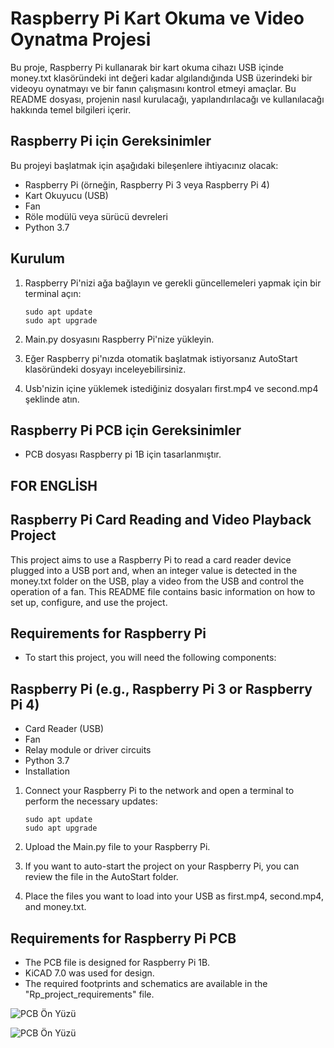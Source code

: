 # Raspberry Pi Kart Okuma ve Video Oynatma Projesi

Bu proje, Raspberry Pi kullanarak bir kart okuma cihazı USB içinde money.txt klasöründeki int değeri kadar algılandığında USB üzerindeki bir videoyu oynatmayı ve bir fanın çalışmasını kontrol etmeyi amaçlar. Bu README dosyası, projenin nasıl kurulacağı, yapılandırılacağı ve kullanılacağı hakkında temel bilgileri içerir.

## Raspberry Pi için Gereksinimler

Bu projeyi başlatmak için aşağıdaki bileşenlere ihtiyacınız olacak:

- Raspberry Pi (örneğin, Raspberry Pi 3 veya Raspberry Pi 4)
- Kart Okuyucu (USB)
- Fan
- Röle modülü veya sürücü devreleri
- Python 3.7

## Kurulum

1. Raspberry Pi'nizi ağa bağlayın ve gerekli güncellemeleri yapmak için bir terminal açın:

   ```shell
   sudo apt update
   sudo apt upgrade

2. Main.py dosyasını Raspberry Pi'nize yükleyin. 

3. Eğer Raspberry pi'nızda otomatik başlatmak istiyorsanız AutoStart klasöründeki dosyayı inceleyebilirsiniz.

4. Usb'nizin içine yüklemek istediğiniz dosyaları first.mp4 ve second.mp4 şeklinde atın.


## Raspberry Pi PCB için Gereksinimler

- PCB dosyası Raspberry pi 1B için tasarlanmıştır.


##                                                FOR ENGLİSH

## Raspberry Pi Card Reading and Video Playback Project
 This project aims to use a Raspberry Pi to read a card reader device plugged into a USB port and, when an integer value is detected in the money.txt folder on the USB, play a video from the USB and control the operation of a fan. This README file contains basic information on how to set up, configure, and use the project.

## Requirements for Raspberry Pi
- To start this project, you will need the following components:

## Raspberry Pi (e.g., Raspberry Pi 3 or Raspberry Pi 4)
- Card Reader (USB)
- Fan
- Relay module or driver circuits
- Python 3.7
- Installation

1. Connect your Raspberry Pi to the network and open a terminal to perform the necessary updates:

   ```shell
   sudo apt update
   sudo apt upgrade

2. Upload the Main.py file to your Raspberry Pi.

3. If you want to auto-start the project on your Raspberry Pi, you can review the file in the AutoStart folder.

4. Place the files you want to load into your USB as first.mp4, second.mp4, and money.txt.

## Requirements for Raspberry Pi PCB
- The PCB file is designed for Raspberry Pi 1B.
- KiCAD 7.0 was used for design.
- The required footprints and schematics are available in the "Rp_project_requirements" file.




![PCB Ön Yüzü](Rp_pcb.png)


![PCB Ön Yüzü](Rp_pcb_back_side.png)